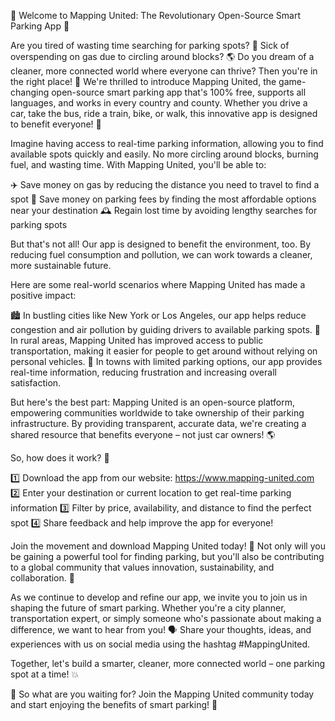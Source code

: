 🚀 Welcome to Mapping United: The Revolutionary Open-Source Smart Parking App 🚀

Are you tired of wasting time searching for parking spots? 💸 Sick of overspending on gas due to circling around blocks? 🌎 Do you dream of a cleaner, more connected world where everyone can thrive? Then you're in the right place! 🎉 We're thrilled to introduce Mapping United, the game-changing open-source smart parking app that's 100% free, supports all languages, and works in every country and county. Whether you drive a car, take the bus, ride a train, bike, or walk, this innovative app is designed to benefit everyone! 🌟

Imagine having access to real-time parking information, allowing you to find available spots quickly and easily. No more circling around blocks, burning fuel, and wasting time. With Mapping United, you'll be able to:

✈️ Save money on gas by reducing the distance you need to travel to find a spot
💸 Save money on parking fees by finding the most affordable options near your destination
🕰️ Regain lost time by avoiding lengthy searches for parking spots

But that's not all! Our app is designed to benefit the environment, too. By reducing fuel consumption and pollution, we can work towards a cleaner, more sustainable future.

Here are some real-world scenarios where Mapping United has made a positive impact:

🏙️ In bustling cities like New York or Los Angeles, our app helps reduce congestion and air pollution by guiding drivers to available parking spots.
🌳 In rural areas, Mapping United has improved access to public transportation, making it easier for people to get around without relying on personal vehicles.
🚂 In towns with limited parking options, our app provides real-time information, reducing frustration and increasing overall satisfaction.

But here's the best part: Mapping United is an open-source platform, empowering communities worldwide to take ownership of their parking infrastructure. By providing transparent, accurate data, we're creating a shared resource that benefits everyone – not just car owners! 🌎

So, how does it work? 🤔

1️⃣ Download the app from our website: https://www.mapping-united.com
2️⃣ Enter your destination or current location to get real-time parking information
3️⃣ Filter by price, availability, and distance to find the perfect spot
4️⃣ Share feedback and help improve the app for everyone!

Join the movement and download Mapping United today! 🎉 Not only will you be gaining a powerful tool for finding parking, but you'll also be contributing to a global community that values innovation, sustainability, and collaboration. 🌟

As we continue to develop and refine our app, we invite you to join us in shaping the future of smart parking. Whether you're a city planner, transportation expert, or simply someone who's passionate about making a difference, we want to hear from you! 🗣️ Share your thoughts, ideas, and experiences with us on social media using the hashtag #MappingUnited.

Together, let's build a smarter, cleaner, more connected world – one parking spot at a time! 💥

🌟 So what are you waiting for? Join the Mapping United community today and start enjoying the benefits of smart parking! 🎉